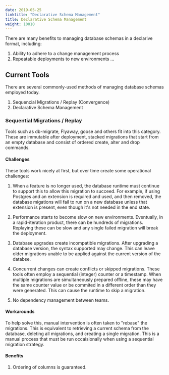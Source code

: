 ```yaml
---
date: 2019-05-25
linktitle: "Declarative Schema Management"
title: Declarative Schema Management
weight: 10010
---
```


There are many benefits to managing database schemas in a declarive format, including:
1. Ability to adhere to a change management process
2. Repeatable deployments to new environments
...

## Current Tools

There are several commonly-used methods of managing database schemas employed today.

1. Sequencial Migrations / Replay (Convergence)
1. Declarative Schema Management

### Sequential Migrations / Replay

Tools such as db-migrate, Flyaway, goose and others fit into this category. These are immutable after deployment, stacked migrations that start from an empty database and consist of ordered create, alter and drop commands.

#### Challenges

These tools work nicely at first, but over time create some operational challenges:

1. When a feature is no longer used, the database runtime must continue to support this to allow this migration to succeed. For example, if using Postgres and an extension is required and used, and then removed, the database migations will fail to run on a new database unless that extension is present, even though it's not needed in the end state.

2. Performance starts to become slow on new environments. Eventually, in a rapid-iteration product, there can be hundreds of migrations. Replaying these can be slow and any single failed migration will break the deployment.

3. Database upgrades create incompatible migrations. After upgrading a database version, the syntax supported may change. This can leave older migrations unable to be applied against the current version of the databse.

4. Concurrent changes can create conflicts or skipped migrations. These tools often employ a sequential (integer) counter or a timestamp. When multiple migrations are simultaneously prepared offline, these may have the same counter value or be commited in a different order than they were generated. This can cause the runtime to skip a migration.

5. No dependency management between teams.

#### Workarounds

To help solve this, manual intervention is often taken to "rebase" the migrations. This is equivalent to retrieving a current schema from the database, deleting all migrations, and creating a single migration. This is a manual process that must be run occaisionally when using a sequential migration strategy.

#### Benefits

1. Ordering of columns is guaranteed.
